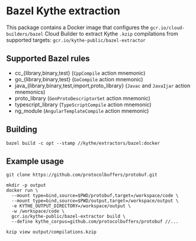 # Bazel Kythe extraction

This package contains a Docker image that configures the `gcr.io/cloud-builders/bazel` Cloud Builder
to extract Kythe `.kzip` compilations from supported targets: `gcr.io/kythe-public/bazel-extractor`

## Supported Bazel rules

* cc_{library,binary,test} (`CppCompile` action mnemonic)
* go_{library,binary,test} (`GoCompile` action mnemonic)
* java_{library,binary,test,import,proto_library} (`Javac` and `JavaIjar` action mnemonics)
* proto_library (`GenProtoDescriptorSet` action mnemonic)
* typescript_library (`TypeScriptCompile` action mnemonic)
* ng_module (`AngularTemplateCompile` action mnemonic)

## Building

```shell
bazel build -c opt --stamp //kythe/extractors/bazel:docker
```

## Example usage

```shell
git clone https://github.com/protocolbuffers/protobuf.git

mkdir -p output
docker run \
  --mount type=bind,source=$PWD/protobuf,target=/workspace/code \
  --mount type=bind,source=$PWD/output,target=/workspace/output \
  -e KYTHE_OUTPUT_DIRECTORY=/workspace/output \
  -w /workspace/code \
  gcr.io/kythe-public/bazel-extractor build \
  --define kythe_corpus=github.com/protocolbuffers/protobuf //...

kzip view output/compilations.kzip
```
